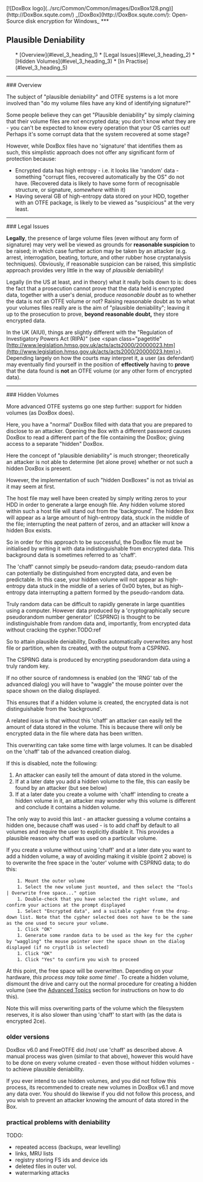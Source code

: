 

<meta content="text/html; charset=UTF-8" http-equiv="Content-Type">
<meta name="keywords" content="disk encryption, security, transparent, AES, OTFE, plausible deniability, virtual drive, Linux, MS Windows, portable, USB drive, partition">
<meta name="description" content="DoxBox: An Open-Source transparent encryption program for PCs. Using this software, you can create one or more &quot;DoxBoxes&quot; on your PC - which appear as disks, anything written to these disks is automatically encrypted before being stored on your hard drive.">

<meta name="author" content="Sarah Dean">
<meta name="copyright" content="Copyright 2004, 2005, 2006, 2007, 2008 Sarah Dean">
<meta name="ROBOTS" content="ALL">

<TITLE>Plausible Deniability</TITLE>

<link href="./styles_common.css" rel="stylesheet" type="text/css">


<link rel="shortcut icon" href="../src/Common/Common/images/DoxBox.ico" type="image/x-icon">

<SPAN CLASS="master_link">
[![DoxBox logo](../src/Common/Common/images/DoxBox128.png)](http://DoxBox.squte.com/)
</SPAN>
<SPAN CLASS="master_title">
_[DoxBox](http://DoxBox.squte.com/): Open-Source disk encryption for Windows_
</SPAN>
***

      
            
## Plausible Deniability

<UL>
  * [Overview](#level_3_heading_1)
  * [Legal Issues](#level_3_heading_2)
  * [Hidden Volumes](#level_3_heading_3)
  * [In Practise](#level_3_heading_5)
</UL>

* * * 
<A NAME="level_3_heading_1">
### Overview
</A>

The subject of "plausible deniability" and OTFE systems is a lot more involved than "do my volume files have any kind of identifying signature?"

Some people believe they can get "Plausible deniability" by simply claiming that their volume files are _not_ encrypted data; you don't know _what_ they are - you can't be expected to know every operation that your OS carries out! Perhaps it's some corrupt data that the system recovered at some stage?

However, while DoxBox files have no 'signature' that identifies them as such, this simplistic approach does not offer any significant form of protection because:

  * Encrypted data has high entropy - i.e. it looks like 'random' data - something "corrupt files, recovered automatically by the OS" do not have. (Recovered data is likely to have some form of recognisable structure, or signature, _somewhere_ within it)
  * Having several GB of high-entropy data stored on your HDD, together with an OTFE package, is likely to be viewed as "suspicious" at the very least.

* * * 
<A NAME="level_3_heading_2">
### Legal Issues
</A>

**Legally**, the presence of large volume files (even without any form of signature) may very well be viewed as grounds for **reasonable suspicion** to be raised; in which case further action may be taken by an attacker (e.g. arrest, interrogation, beating, torture, and other rubber hose cryptanalysis techniques). Obviously, if reasonable suspicion can be raised, this simplistic approach provides very little in the way of _plausible_ deniability!

Legally (in the US at least, and in theory) what it really boils down to is: does the fact that a prosecution cannot prove that the data held is encrypted data, together with a user's denial, produce _reasonable doubt_ as to whether the data is not an OTFE volume or not? Raising reasonable doubt as to what your volumes files really are is the aim of "plausible deniability"; leaving it up to the prosecution to prove, **beyond reasonable doubt,** they store encrypted data.

In the UK (AIUI), things are slightly different with the "<span class="pagetitle">Regulation of Investigatory Powers Act (RIPA)"</span> (see <span class="pagetitle"[http://www.legislation.hmso.gov.uk/acts/acts2000/20000023.htm](http://www.legislation.hmso.gov.uk/acts/acts2000/20000023.htm)></span>).
Depending largely on how the courts may interpret it, a user (as defendant) may eventually find yourself in the position of **effectively** having to **prove** that the data found is **not** an OTFE volume (or any other form of encrypted data).

* * * 
<A NAME="level_3_heading_3">
### Hidden Volumes
</A>

More advanced OTFE systems go one step further: support for hidden volumes (as DoxBox does).

Here, you have a "normal" DoxBox filled with data that you are prepared to disclose to an attacker. Opening the Box with a different password causes DoxBox to read a different part of the file containing the DoxBox; giving access to a separate "hidden" DoxBox.

Here the concept of "plausible deniability" is much stronger; theoretically an attacker is not able to determine (let alone prove) whether or not such a hidden DoxBox is present.

However, the implementation of such "hidden DoxBoxes" is not as trivial as it may seem at first.

The host file may well have been created by simply writing zeros to your HDD in order to generate a large enough file. Any hidden volume stored within such a host file will stand out from the 'background'. The hidden Box will appear as a large amount of high-entropy data, stuck in the middle of the file; interrupting the neat pattern of zeros, and an attacker will know a hidden Box exists.

So in order for this approach to be successful, the DoxBox file must be initialised by writing it with data indistinguishable from encrypted data. This background data is sometimes referred to as 'chaff'. 

The 'chaff' cannot simply be pseudo-random data; pseudo-random data can potentially be distinguished from encrypted data, and even be predictable. In this case, your hidden volume will not appear as high-entropy data stuck in the middle of a series of 0x00 bytes, but as high-entropy data interrupting a pattern formed by the pseudo-random data.

Truly random data can be difficult to rapidly generate in large quantities using a computer. However data produced by a 'cryptographically secure pseudorandom number generator' (CSPRNG) is thought to be indistinguishable from random data and, importantly, from encrypted data without cracking the cypher.TODO:ref

So to attain plausible deniability, DoxBox automatically overwrites any host file or partition, when its created, with the output from a CSPRNG.

The CSPRNG data is produced by encrypting pseudorandom data using a truly random key.

If no other source of randomness is enabled (on the 'RNG' tab of the advanced dialog) you will have to "waggle" the mouse pointer over the space shown on the dialog displayed.

This ensures that if a hidden volume is created, the encrypted data is not distinguishable from the 'background'.

A related issue is that without this 'chaff' an attacker can easily tell the amount of data stored in the volume. This is because there will only be encrypted data in the file where data has been written. 

This overwriting can take some time with large volumes. It can be disabled on the 'chaff' tab of the advanced creation dialog.

If this is disabled, note the following:

1. An attacker can easily tell the amount of data stored in the volume.
1. If at a later date you add a hidden volume to the file, this can easily be found by an attacker (but see below)
1. If at a later date you create a volume with 'chaff' intending to create a hidden volume in it, an attacker may wonder why this volume is different and conclude it contains a hidden volume.

The only way to avoid this last - an attacker guessing a volume contains a hidden one, because chaff was used - is to add chaff by default to all volumes and require the user to explicitly disable it. This provides a plausible reason why chaff was used on a particular volume.

If you create a volume without using 'chaff' and at a later date you want to add a hidden volume, a way of avoiding making it visible (point 2 above) is to overwrite the free space in the 'outer' volume with CSPRNG data; to do this:

		1. Mount the outer volume
		1. Select the new volume just mounted, and then select the "Tools | Overwrite free space..." option  
		1. Double-check that you have selected the right volume, and confirm your actions at the prompt displayed
		1. Select "Encrypted data", and a suitable cypher from the drop-down list. Note that the cypher selected does not have to be the same as the one used to secure your volume.
		1. Click "OK"
		1. Generate some random data to be used as the key for the cypher by "waggling" the mouse pointer over the space shown on the dialog displayed (if no cryptlib is selected)
		1. Click "OK"
		1. Click "Yes" to confirm you wish to proceed
		
At this point, the free space will be overwritten. Depending on your hardware, _this process may take some time!_ . To create a hidden volume, dismount the drive and carry out the normal procedure for creating a hidden volume (see the [Advanced Topics](advanced_topics.html) section for instructions on how to do this).	
		
Note this will miss overwriting parts of the volume which the filesystem reserves, it is also slower than using 'chaff' to start with (as the data is encrypted 2ce). 

### older versions		

DoxBox v6.0 and FreeOTFE did /not/ use 'chaff' as described above. A manual process was given (similar to that above), however this would have to be done on every volume created - even those without hidden volumes - to achieve plausible deniability.

If you ever intend to use hidden volumes, and you did not follow this process, its recommended to create new volumes in DoxBox v6.1 and move any data over.
You should do likewise if you did not follow this process, and you wish to prevent an attacker knowing the amount of data stored in the Box.

### practical problems with deniability

TODO:

* repeated access (backups, wear levelling)
* links, MRU lists
* registry storing FS ids and device ids
* deleted files in outer vol.
* watermarking attacks




